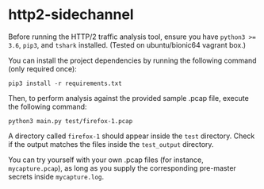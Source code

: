 # http2-sidechannel

Before running the HTTP/2 traffic analysis tool, ensure you have ``python3 >= 3.6``, ``pip3``, and ``tshark`` installed. (Tested on ubuntu/bionic64 vagrant box.)

You can install the project dependencies by running the following command (only required once):

```
pip3 install -r requirements.txt
```

Then, to perform analysis against the provided sample .pcap file, execute the following command:

```
python3 main.py test/firefox-1.pcap
```

A directory called ``firefox-1`` should appear inside the ``test`` directory. Check if the output matches the files inside the ``test_output`` directory.

You can try yourself with your own .pcap files (for instance, ``mycapture.pcap``), as long as you supply the corresponding pre-master secrets inside ``mycapture.log``.
